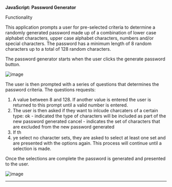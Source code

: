 **JavaScript: Password Generator**

Functionality

This application prompts a user for pre-selected criteria to determine a randomly generated password made up of a combination of lower case alphabet characters, upper case alphabet characters, numbers and/or special characters.  The password has a minimum length of 8 random characters up to a total of 128 random characters.

The password generator starts when the user clicks the generate password button.

![image](https://user-images.githubusercontent.com/94102473/146340649-10787277-7c31-472d-82e0-3250f9bb881d.png)

The user is then prompted with a series of questions that determines the password criteria.   The questions requests:

1.  A value between 8 and 128.  If another value is entered the user is returned to this prompt until a valid number is entered.
2.  The user is then asked if they want to inlcude charcaters of a certain type:
    ok - indicated the type of characters will be included as part of the new password generated
    cancel - indicates the set of characters that are excluded from the new password generated
3.  If th
4.  ye select no character sets, they are asked to select at least one set and are presented with the options again.  This process will continue until a selection is made.

Once the selections are complete the password is generated and presented to the user.

![image](https://user-images.githubusercontent.com/94102473/146341646-3b00fdfe-1c85-4078-a2df-f4690ad51256.png)

______________________________________________________________________________________________________________________________________________________________________________
